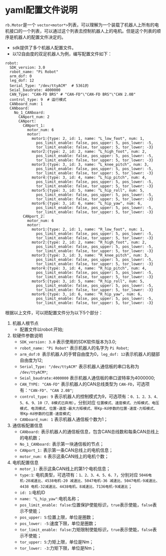# yaml配置文件说明

`rb.Motor`是一个 `vector<motor*>`列表，可以理解为一个装载了机器人上所有的电机接口的一个列表，可以通过这个列表去控制机器人上的电机。但是这个列表的顺序是机器人的配置文件决定的。

* sdk提供了多个机器人配置文件。
* 以12自由度的双足机器人为例，编写配置文件如下：

```
robot:
  SDK_version: 3.0
  robot_name: "Pi Robot"
  arm_dof: 0
  leg_dof: 12
  Serial_Type: "/dev/ttyACM"  # 5361的
  Seial_baudrate: 4000000
  CAN_Type: "CAN-FD BRS" # "CAN-FD"\"CAN-FD BRS"\"CAN 2.0B"
  control_type: 9  # 运行模式
  CANboard_num: 1
  CANboard:
    No_1_CANboard:
      CANport_num: 2
      CANport:
        CANport_1:
          motor_num: 6
          motor:
            motor1:{type: 2, id: 1, name: "L_low_foot", num: 1,
              pos_limit_enable: false, pos_upper: 5, pos_lower: -5,
              tor_limit_enable: false, tor_upper: 5, tor_lower: -3}
            motor2:{type: 2, id: 2, name: "L_high_foot", num: 2,
              pos_limit_enable: false, pos_upper: 5, pos_lower: -5,
              tor_limit_enable: false, tor_upper: 5, tor_lower: -3}
            motor3:{type: 3, id: 3, name: "L_knee_pitch", num: 3,
              pos_limit_enable: false, pos_upper: 5, pos_lower: -5,
              tor_limit_enable: false, tor_upper: 5, tor_lower: -3}
            motor4:{type: 3, id: 4, name: "L_hip_pitch", num: 4,
              pos_limit_enable: false, pos_upper: 5, pos_lower: -5,
              tor_limit_enable: false, tor_upper: 5, tor_lower: -3}
            motor5:{type: 3, id: 5, name: "L_hip_roll", num: 5,
              pos_limit_enable: false, pos_upper: 5, pos_lower: -5,
              tor_limit_enable: false, tor_upper: 5, tor_lower: -3}
            motor6:{type: 3, id: 6, name: "L_hip_yaw", num: 6,
              pos_limit_enable: false, pos_upper: 5, pos_lower: -5,
              tor_limit_enable: false, tor_upper: 5, tor_lower: -3}
        CANport_2:
          motor_num: 6
          motor:
            motor1:{type: 2, id: 1, name: "R_low_foot", num: 1,
              pos_limit_enable: false, pos_upper: 5, pos_lower: -5,
              tor_limit_enable: false, tor_upper: 5, tor_lower: -3}
            motor2:{type: 2, id: 2, name: "R_high_foot", num: 2,
              pos_limit_enable: false, pos_upper: 5, pos_lower: -5,
              tor_limit_enable: false, tor_upper: 5, tor_lower: -3}
            motor3:{type: 3, id: 3, name: "R_knee_pitch", num: 3,
              pos_limit_enable: false, pos_upper: 5, pos_lower: -5,
              tor_limit_enable: false, tor_upper: 5, tor_lower: -3}
            motor4:{type: 3, id: 4, name: "R_hip_pitch", num: 4,
              pos_limit_enable: false, pos_upper: 5, pos_lower: -5,
              tor_limit_enable: false, tor_upper: 5, tor_lower: -3}
            motor5:{type: 3, id: 5, name: "R_hip_roll", num: 5,
              pos_limit_enable: false, pos_upper: 5, pos_lower: -5,
              tor_limit_enable: false, tor_upper: 5, tor_lower: -3}
            motor6:{type: 3, id: 6, name: "R_hip_yaw", num: 6,
              pos_limit_enable: false, pos_upper: 5, pos_lower: -5,
              tor_limit_enable: false, tor_upper: 5, tor_lower: -3}
```

根据以上文件，可以把配置文件分为以下5个部分：

1. 机器人根节点
   * 配置文件以robot:开始;
2. 软硬件参数说明
   * `SDK_version: 3.0` 表示使用的SDK软件版本为3.0;
   * `robot_name: "Pi Robot"` 表示机器人的名字为 `Pi Robot`;
   * `arm_dof:0 `表示机器人的手臂自由度为0，`leg_dof: 12`表示机器人的腿部自由度为12;
   * `Serial_Type: "/dev/ttyACM"` 表示机器人通信板的串口名称为 `/dev/ttyACM*`;
   * `Seial_baudrate:4000000` 表示机器人通信板的串口波特率为4000000;
   * `CAN_TYPE: "CAN-FD"` 表示机器人的CAN总线类型为 `CAN-FD`，可选项有：`"CAN-FD"、"CAN 2.0B"`;
   * `control_type: 9` 表示机器人的控制模式为9，可选项有：`0、1、2、3、4、5、6、9、10（7、8模式已弃用）`，分别对应 `位置模式、速度模式、力矩模式、电压模式、电流模式、位置-速度-最大力矩模式、带Kp-Kd参数的位置-速度-力矩模式、带Kp-Kd参数的位置-速度模式`;
   * `CANboard_num: 1` 表示机器人通信板个数为1；
3. 通信板配置信息
   * `CANboard:` 表示机器人的通信板信息，包含CAN总线数和每条CAN总线上的电机数；
   * `No_1_CANboard:` 表示第一块通信板的节点；
   * `CANport_1:` 表示第一条CAN总线上的电机信息；
   * `motor_num: 6` 表示这条CAN线上的电机个数；
4. 电机配置信息
   * `motor_1:` 表示这条CAN线上的第1个电机信息；
   * `type:1`: 电机类型，可选项有：`1、2、3、4、5、6、7`，分别对应 `5046电机-20减速比、4538电机-20 减速比、5047电机-36 减速比、5047电机-9减速比、4438 电机-32减速比、4438电机，8减速比、7136电机-9减速比`；
   * `id: 1`:电机ID
   * `name: "L_hip_yaw"`:电机名称；
   * `pos_limit_enable: false`:位置保护使能标识，`true`表示使能，`false`表示不使能；
   * `pos_upper: 5`:位置上限，单位是圈数；
   * `pos_lower: -5`:速度下限，单位是圈数；
   * `tor_limit_enable: false`:力矩限制使能标识，`true`表示使能，`false`表示不使能；
   * `tor_upper: 5`:力矩上限，单位是Nm；
   * `tor_lower: -3`:力矩下限，单位是Nm；
